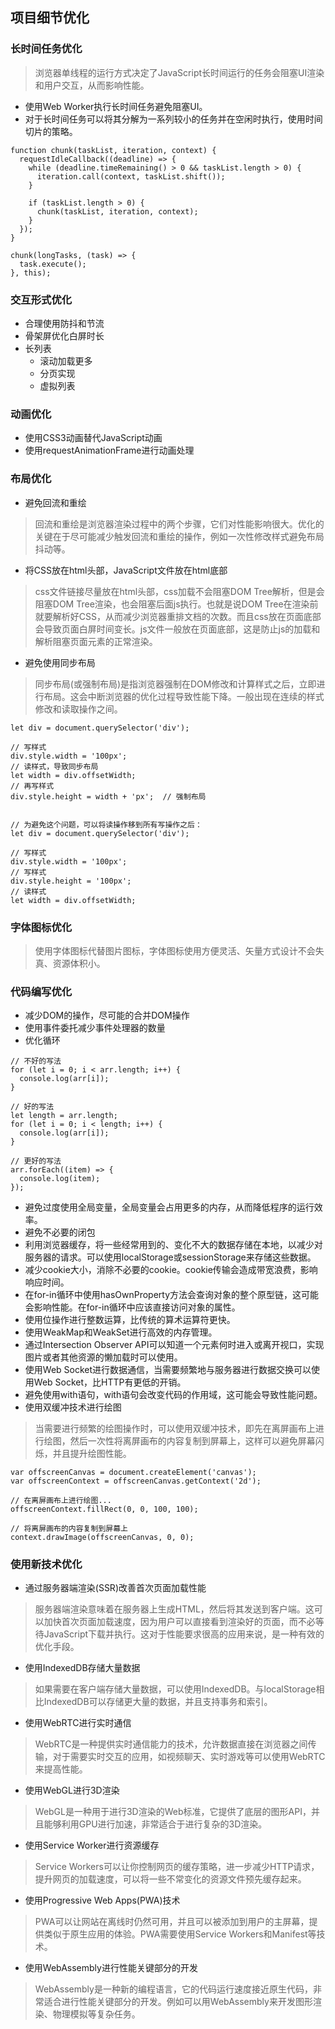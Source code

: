 ## 项目细节优化
### 长时间任务优化
> 浏览器单线程的运行方式决定了JavaScript长时间运行的任务会阻塞UI渲染和用户交互，从而影响性能。

- 使用Web Worker执行长时间任务避免阻塞UI。
- 对于长时间任务可以将其分解为一系列较小的任务并在空闲时执行，使用时间切片的策略。
```
function chunk(taskList, iteration, context) {
  requestIdleCallback((deadline) => {
    while (deadline.timeRemaining() > 0 && taskList.length > 0) {
      iteration.call(context, taskList.shift());
    }

    if (taskList.length > 0) {
      chunk(taskList, iteration, context);
    }
  });
}

chunk(longTasks, (task) => {
  task.execute();
}, this);
```
### 交互形式优化
- 合理使用防抖和节流
- 骨架屏优化白屏时长
- 长列表
    - 滚动加载更多
    - 分页实现
    - 虚拟列表
### 动画优化
- 使用CSS3动画替代JavaScript动画
- 使用requestAnimationFrame进行动画处理
### 布局优化
- 避免回流和重绘
> 回流和重绘是浏览器渲染过程中的两个步骤，它们对性能影响很大。优化的关键在于尽可能减少触发回流和重绘的操作，例如一次性修改样式避免布局抖动等。

- 将CSS放在html头部，JavaScript文件放在html底部
> css文件链接尽量放在html头部，css加载不会阻塞DOM Tree解析，但是会阻塞DOM Tree渲染，也会阻塞后面js执行。也就是说DOM Tree在渲染前就要解析好CSS，从而减少浏览器重排文档的次数。而且css放在页面底部会导致页面白屏时间变长。js文件一般放在页面底部，这是防止js的加载和解析阻塞页面元素的正常渲染。

- 避免使用同步布局
> 同步布局(或强制布局)是指浏览器强制在DOM修改和计算样式之后，立即进行布局。这会中断浏览器的优化过程导致性能下降。一般出现在连续的样式修改和读取操作之间。

```
let div = document.querySelector('div');

// 写样式
div.style.width = '100px';
// 读样式，导致同步布局
let width = div.offsetWidth;
// 再写样式
div.style.height = width + 'px';  // 强制布局


// 为避免这个问题，可以将读操作移到所有写操作之后：
let div = document.querySelector('div');

// 写样式
div.style.width = '100px';
// 写样式
div.style.height = '100px';
// 读样式
let width = div.offsetWidth;
```
### 字体图标优化
> 使用字体图标代替图片图标，字体图标使用方便灵活、矢量方式设计不会失真、资源体积小。

### 代码编写优化
- 减少DOM的操作，尽可能的合并DOM操作
- 使用事件委托减少事件处理器的数量
- 优化循环
```
// 不好的写法
for (let i = 0; i < arr.length; i++) {
  console.log(arr[i]);
}

// 好的写法
let length = arr.length;
for (let i = 0; i < length; i++) {
  console.log(arr[i]);
}

// 更好的写法
arr.forEach((item) => {
  console.log(item);
});
```
- 避免过度使用全局变量，全局变量会占用更多的内存，从而降低程序的运行效率。
- 避免不必要的闭包
- 利用浏览器缓存，将一些经常用到的、变化不大的数据存储在本地，以减少对服务器的请求。可以使用localStorage或sessionStorage来存储这些数据。
- 减少cookie大小，消除不必要的cookie。cookie传输会造成带宽浪费，影响响应时间。
- 在for-in循环中使用hasOwnProperty方法会查询对象的整个原型链，这可能会影响性能。在for-in循环中应该直接访问对象的属性。
- 使用位操作进行整数运算，比传统的算术运算符更快。
- 使用WeakMap和WeakSet进行高效的内存管理。
- 通过Intersection Observer API可以知道一个元素何时进入或离开视口，实现图片或者其他资源的懒加载时可以使用。
- 使用Web Socket进行数据通信，当需要频繁地与服务器进行数据交换可以使用Web Socket，比HTTP有更低的开销。
- 避免使用with语句，with语句会改变代码的作用域，这可能会导致性能问题。
- 使用双缓冲技术进行绘图
> 当需要进行频繁的绘图操作时，可以使用双缓冲技术，即先在离屏画布上进行绘图，然后一次性将离屏画布的内容复制到屏幕上，这样可以避免屏幕闪烁，并且提升绘图性能。

```
var offscreenCanvas = document.createElement('canvas');
var offscreenContext = offscreenCanvas.getContext('2d');

// 在离屏画布上进行绘图...
offscreenContext.fillRect(0, 0, 100, 100);

// 将离屏画布的内容复制到屏幕上
context.drawImage(offscreenCanvas, 0, 0);
```
### 使用新技术优化
- 通过服务器端渲染(SSR)改善首次页面加载性能
> 服务器端渲染意味着在服务器上生成HTML，然后将其发送到客户端。这可以加快首次页面加载速度，因为用户可以直接看到渲染好的页面，而不必等待JavaScript下载并执行。这对于性能要求很高的应用来说，是一种有效的优化手段。

- 使用IndexedDB存储大量数据
> 如果需要在客户端存储大量数据，可以使用IndexedDB。与localStorage相比IndexedDB可以存储更大量的数据，并且支持事务和索引。

- 使用WebRTC进行实时通信
> WebRTC是一种提供实时通信能力的技术，允许数据直接在浏览器之间传输，对于需要实时交互的应用，如视频聊天、实时游戏等可以使用WebRTC来提高性能。

- 使用WebGL进行3D渲染
> WebGL是一种用于进行3D渲染的Web标准，它提供了底层的图形API，并且能够利用GPU进行加速，非常适合于进行复杂的3D渲染。

- 使用Service Worker进行资源缓存
> Service Workers可以让你控制网页的缓存策略，进一步减少HTTP请求，提升网页的加载速度，可以将一些不常变化的资源文件预先缓存起来。

- 使用Progressive Web Apps(PWA)技术
> PWA可以让网站在离线时仍然可用，并且可以被添加到用户的主屏幕，提供类似于原生应用的体验。PWA需要使用Service Workers和Manifest等技术。

- 使用WebAssembly进行性能关键部分的开发
> WebAssembly是一种新的编程语言，它的代码运行速度接近原生代码，非常适合进行性能关键部分的开发。例如可以用WebAssembly来开发图形渲染、物理模拟等复杂任务。